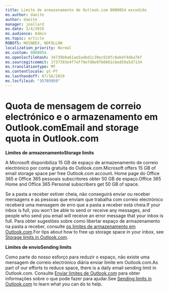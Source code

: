 ```yaml
---
title: Limite de armazenamento de Outlook.com 8000054 excedido
ms.author: daeite
author: daeite
manager: joallard
ms.date: 3/4/2019
ms.audience: Admin
ms.topic: article
ROBOTS: NOINDEX, NOFOLLOW
localization_priority: Normal
ms.custom: 8000054
ms.openlocfilehash: 34739b8a61ae5a4bd1c39ec919fc8ab4f4d6a76f
ms.sourcegitcommit: 1f37393e4f7af79e7d8e9fb0661cbed59a5d7134
ms.translationtype: MT
ms.contentlocale: pt-PT
ms.lasthandoff: 07/16/2019
ms.locfileid: "35703959"
---
```

# <a name="email-and-storage-quota-in-outlookcom"></a><span data-ttu-id="9ce76-102">Quota de mensagem de correio electrónico e o armazenamento em Outlook.com</span><span class="sxs-lookup"><span data-stu-id="9ce76-102">Email and storage quota in Outlook.com</span></span>

<span data-ttu-id="9ce76-103">**Limites de armazenamento**</span><span class="sxs-lookup"><span data-stu-id="9ce76-103">**Storage limits**</span></span>

<span data-ttu-id="9ce76-104">A Microsoft disponibiliza 15 GB de espaço de armazenamento de correio electrónico por conta gratuita do Outlook.com.</span><span class="sxs-lookup"><span data-stu-id="9ce76-104">Microsoft offers 15 GB of email storage space per free Outlook.com account.</span></span> <span data-ttu-id="9ce76-105">Home page do Office 365 e Office 365 pessoais subscritores obter 50 GB de espaço.</span><span class="sxs-lookup"><span data-stu-id="9ce76-105">Office 365 Home and Office 365 Personal subscribers get 50 GB of space.</span></span>
  
<span data-ttu-id="9ce76-106">Se a pasta a receber estiver cheia, não conseguirá enviar ou receber mensagens e as pessoas que enviam que trabalha com correio electrónico receberá uma mensagem de erro que a pasta a receber está cheia.</span><span class="sxs-lookup"><span data-stu-id="9ce76-106">If your inbox is full, you won't be able to send or receive any messages, and people who send you email will receive an error message that your inbox is full.</span></span> <span data-ttu-id="9ce76-107">Para obter sugestões sobre como libertar espaço de armazenamento na pasta a receber, consulte [os limites de armazenamento em Outlook.com](https://support.office.com/article/7ac99134-69e5-4619-ac0b-2d313bba5e9e?wt.mc_id=Office_Outlook_com_Alchemy).</span><span class="sxs-lookup"><span data-stu-id="9ce76-107">For tips about how to free up storage space in your inbox, see [Storage limits in Outlook.com](https://support.office.com/article/7ac99134-69e5-4619-ac0b-2d313bba5e9e?wt.mc_id=Office_Outlook_com_Alchemy).</span></span>

<span data-ttu-id="9ce76-108">**Limites de envio**</span><span class="sxs-lookup"><span data-stu-id="9ce76-108">**Sending limits**</span></span>

<span data-ttu-id="9ce76-109">Como parte do nosso esforço para reduzir o espaço, não existe uma mensagem de correio electrónico diária enviar limite em Outlook.com.</span><span class="sxs-lookup"><span data-stu-id="9ce76-109">As part of our efforts to reduce space, there is a daily email sending limit in Outlook.com.</span></span> <span data-ttu-id="9ce76-110">Consulte [Enviar limites de Outlook.com](https://support.office.com/article/279ee200-594c-40f0-9ec8-bb6af7735c2e?wt.mc_id=Office_Outlook_com_Alchemy) para obter informações sobre o que pode fazer para ajudar.</span><span class="sxs-lookup"><span data-stu-id="9ce76-110">See [Sending limits in Outlook.com](https://support.office.com/article/279ee200-594c-40f0-9ec8-bb6af7735c2e?wt.mc_id=Office_Outlook_com_Alchemy) to learn what you can do to help.</span></span>